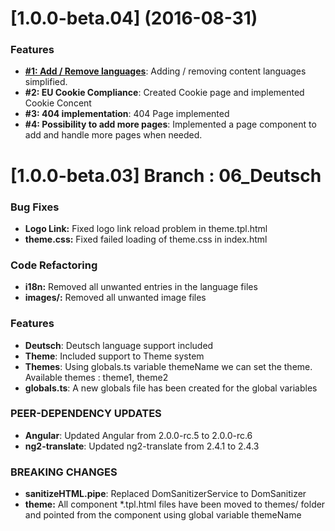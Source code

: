 <a name="1.0.0-beta.04"></a>
# [1.0.0-beta.04] (2016-08-31)


### Features

* **[#1: Add / Remove languages](https://github.com/ganesh35/ng2-Profile/issues/1)**: Adding / removing content languages simplified.
* **#2: EU Cookie Compliance**: Created Cookie page and implemented Cookie Concent
* **#3: 404 implementation**: 404 Page implemented
* **#4: Possibility to add more pages**: Implemented a page component to add and handle more pages when needed.






<a name="1.0.0-beta.03"></a>
# [1.0.0-beta.03] Branch : 06_Deutsch

### Bug Fixes
* **Logo Link:** Fixed logo link reload problem in theme.tpl.html
* **theme.css:** Fixed failed loading of theme.css in index.html

### Code Refactoring

* **i18n:** Removed all unwanted entries in the language files
* **images/:** Removed all unwanted image files


### Features

* **Deutsch**: Deutsch language support included
* **Theme**: Included support to Theme system
* **Themes**: Using globals.ts variable themeName we can set the theme.  Available themes : theme1, theme2
* **globals.ts**: A new globals file has been created for the global variables

### PEER-DEPENDENCY UPDATES ###
* **Angular**: Updated Angular from 2.0.0-rc.5 to 2.0.0-rc.6
* **ng2-translate**: Updated ng2-translate from 2.4.1 to 2.4.3

### BREAKING CHANGES
* **sanitizeHTML.pipe**: Replaced DomSanitizerService to DomSanitizer
* **theme:** All component *.tpl.html files have been moved to themes/<theme> folder and pointed from the component using global variable themeName